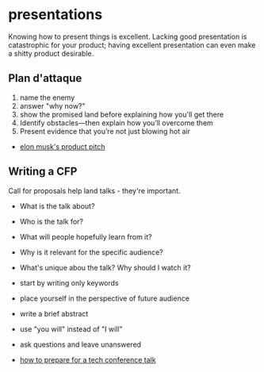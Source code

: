 # presentations
Knowing how to present things is excellent. Lacking good presentation is
catastrophic for your product; having excellent presentation can even make a
shitty product desirable.

## Plan d'attaque
1. name the enemy
2. answer "why now?"
3. show the promised land before explaining how you'll get there
4. Identify obstacles—then explain how you’ll overcome them
5. Present evidence that you’re not just blowing hot air
- [elon musk's product pitch](https://medium.com/firm-narrative/want-a-better-pitch-watch-this-328b95c2fd0b)

## Writing a CFP
Call for proposals help land talks - they're important.
- What is the talk about?
- Who is the talk for?
- What will people hopefully learn from it?
- Why is it relevant for the specific audience?
- What's unique abou the talk? Why should I watch it?

- start by writing only keywords
- place yourself in the perspective of future audience
- write a brief abstract
- use "you will" instead of "I will"
- ask questions and leave unanswered

- [how to prepare for a tech conference talk](http://wunder.schoenaberselten.com/2016/02/16/how-to-prepare-and-write-a-tech-conference-talk/)
